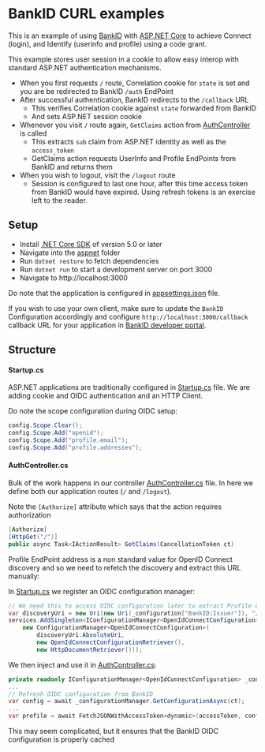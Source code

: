 # BankID CURL examples

This is an example of using [BankID](https://developer.bankid.cz/) with [ASP.NET Core](https://docs.microsoft.com/en-us/aspnet/core/introduction-to-aspnet-core?view=aspnetcore-5.0) to achieve Connect (login), and Identify (userinfo and profile) using a code grant.

This example stores user session in a cookie to allow easy interop with standard ASP.NET authentication mechanisms.

- When you first requests `/` route, Correlation cookie for `state` is set and you are be redirected to BankID `/auth` EndPoint
- After successful authentication, BankID redirects to the `/callback` URL
  - This verifies Correlation cookie against `state` forwarded from BankID
  - And sets ASP.NET session cookie
- Whenever you visit `/` route again, `GetClaims` action from [AuthController](/aspnet/AuthController.cs) is called
  - This extracts `sub` claim from ASP.NET identity as well as the `access_token`
  - GetClaims action requests UserInfo and Profile EndPoints from BankID and returns them
- When you wish to logout, visit the `/logout` route
  - Session is configured to last one hour, after this time access token from BankID would have expired. Using refresh tokens is an exercise left to the reader.

## Setup

- Install [.NET Core SDK](https://dotnet.microsoft.com/download) of version 5.0 or later
- Navigate into the [aspnet](/aspnet) folder
- Run `dotnet restore` to fetch dependencies
- Run `dotnet run` to start a development server on port 3000
- Navigate to http://localhost:3000

Do note that the application is configured in [appsettings.json](/aspnet/appsettings.json) file.

If you wish to use your own client, make sure to update the `BankID` Configuration accordingly and configure `http://localhost:3000/callback` callback URL for your application in [BankID developer portal](https://developer.bankid.cz/).

## Structure

#### Startup.cs

ASP.NET applications are traditionally configured in [Startup.cs](/aspnet/Startup.cs) file. We are adding cookie and OIDC authentication and an HTTP Client.

Do note the scope configuration during OIDC setup:

```csharp
config.Scope.Clear();
config.Scope.Add("openid");
config.Scope.Add("profile.email");
config.Scope.Add("profile.addresses");
```

#### AuthController.cs

Bulk of the work happens in our controller [AuthController.cs](/aspnet/AuthController.cs) file. In here we define both our application routes (`/` and `/logout`).

Note the `[Authorize]` attribute which says that the action requires authorization

```csharp
[Authorize]
[HttpGet("/")]
public async Task<IActionResult> GetClaims(CancellationToken ct)
```

Profile EndPoint address is a non standard value for OpenID Connect discovery and so we need to refetch the discovery and extract this URL manually:

In [Startup.cs](/aspnet/Startup.cs) we register an OIDC configuration manager:

```csharp
// We need this to access OIDC configuration later to extract Profile endpoint address
var discoveryUri = new Uri(new Uri(_configuration["BankID:Issuer"]), "/.well-known/openid-configuration");
services.AddSingleton<IConfigurationManager<OpenIdConnectConfiguration>>(svc =>
    new ConfigurationManager<OpenIdConnectConfiguration>(
        discoveryUri.AbsoluteUri,
        new OpenIdConnectConfigurationRetriever(),
        new HttpDocumentRetriever()));
```

We then inject and use it in [AuthController.cs](/aspnet/AuthController.cs):

```csharp
private readonly IConfigurationManager<OpenIdConnectConfiguration> _configurationManager
...
// Refresh OIDC configuration from BankID
var config = await _configurationManager.GetConfigurationAsync(ct);
...
var profile = await FetchJSONWithAccessToken<dynamic>(accessToken, config.AdditionalData["profile_endpoint"] as string, ct);
```

This may seem complicated, but it ensures that the BankID OIDC configuration is properly cached
